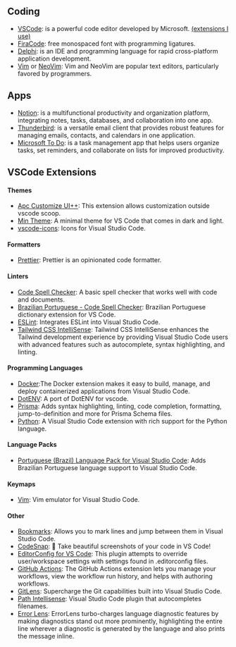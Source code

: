 ## Coding
 - [VSCode](https://code.visualstudio.com/): is a powerful code editor developed by Microsoft. [(extensions I use)](#vscode-extensions)
 - [FiraCode](https://github.com/tonsky/FiraCode): free monospaced font with programming ligatures.
 - [Delphi](https://www.embarcadero.com/br/products/delphi): is an IDE and programming language for rapid cross-platform application development.
 - [Vim](https://www.vim.org/) or [NeoVim](https://neovim.io/): Vim and NeoVim are popular text editors, particularly favored by programmers.

## Apps
 - [Notion](https://www.notion.so/pt-br): is a multifunctional productivity and organization platform, integrating notes, tasks, databases, and collaboration into one app.
 - [Thunderbird](https://www.thunderbird.net/pt-BR/): is a versatile email client that provides robust features for managing emails, contacts, and calendars in one application.
 - [Microsoft To Do](https://www.microsoft.com/pt-br/microsoft-365/microsoft-to-do-list-app): is a task management app that helps users organize tasks, set reminders, and collaborate on lists for improved productivity.

## VSCode Extensions
#### Themes
- [Apc Customize UI++](https://marketplace.visualstudio.com/items?itemName=drcika.apc-extension): This extension allows customization outside vscode scoop.
- [Min Theme](https://marketplace.visualstudio.com/items?itemName=miguelsolorio.min-theme): A minimal theme for VS Code that comes in dark and light.
- [vscode-icons](https://marketplace.visualstudio.com/items?itemName=vscode-icons-team.vscode-icons): Icons for Visual Studio Code.

#### Formatters
- [Prettier](https://marketplace.visualstudio.com/items?itemName=esbenp.prettier-vscode): Prettier is an opinionated code formatter.

#### Linters
- [Code Spell Checker](https://marketplace.visualstudio.com/items?itemName=streetsidesoftware.code-spell-checker): A basic spell checker that works well with code and documents.
- [Brazilian Portuguese - Code Spell Checker](https://marketplace.visualstudio.com/items?itemName=streetsidesoftware.code-spell-checker-portuguese-brazilian): Brazilian Portuguese dictionary extension for VS Code.
- [ESLint](https://marketplace.visualstudio.com/items?itemName=dbaeumer.vscode-eslint): Integrates ESLint into Visual Studio Code.
- [Tailwind CSS IntelliSense](https://marketplace.visualstudio.com/items?itemName=bradlc.vscode-tailwindcss): Tailwind CSS IntelliSense enhances the Tailwind development experience by providing Visual Studio Code users with advanced features such as autocomplete, syntax highlighting, and linting.

#### Programming Languages
- [Docker](https://marketplace.visualstudio.com/items?itemName=ms-azuretools.vscode-docker):The Docker extension makes it easy to build, manage, and deploy containerized applications from Visual Studio Code.
- [DotENV](https://marketplace.visualstudio.com/items?itemName=mikestead.dotenv): A port of DotENV for vscode.
- [Prisma](https://marketplace.visualstudio.com/items?itemName=Prisma.prisma): Adds syntax highlighting, linting, code completion, formatting, jump-to-definition and more for Prisma Schema files.
- [Python](https://marketplace.visualstudio.com/items?itemName=ms-python.python): A Visual Studio Code extension with rich support for the Python language.

#### Language Packs
- [Portuguese (Brazil) Language Pack for Visual Studio Code](https://marketplace.visualstudio.com/items?itemName=MS-CEINTL.vscode-language-pack-pt-BR): Adds Brazilian Portuguese language support to Visual Studio Code.

#### Keymaps 
- [Vim](https://marketplace.visualstudio.com/items?itemName=vscodevim.vim): Vim emulator for Visual Studio Code.

#### Other
- [Bookmarks](https://marketplace.visualstudio.com/items?itemName=alefragnani.Bookmarks): Allows you to mark lines and jump between them in Visual Studio Code.
- [CodeSnap](https://marketplace.visualstudio.com/items?itemName=adpyke.codesnap): 📸 Take beautiful screenshots of your code in VS Code!
- [EditorConfig for VS Code](https://marketplace.visualstudio.com/items?itemName=EditorConfig.EditorConfig): This plugin attempts to override user/workspace settings with settings found in .editorconfig files.
- [GitHub Actions](https://marketplace.visualstudio.com/items?itemName=GitHub.vscode-github-actions): The GitHub Actions extension lets you manage your workflows, view the workflow run history, and helps with authoring workflows.
- [GitLens](https://marketplace.visualstudio.com/items?itemName=eamodio.gitlens): Supercharge the Git capabilities built into Visual Studio Code.
- [Path Intellisense](https://marketplace.visualstudio.com/items?itemName=christian-kohler.path-intellisense): Visual Studio Code plugin that autocompletes filenames.
- [Error Lens](https://marketplace.visualstudio.com/items?itemName=usernamehw.errorlens): ErrorLens turbo-charges language diagnostic features by making diagnostics stand out more prominently, highlighting the entire line wherever a diagnostic is generated by the language and also prints the message inline.
